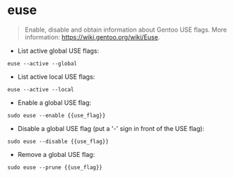 # euse

> Enable, disable and obtain information about Gentoo USE flags.
> More information: <https://wiki.gentoo.org/wiki/Euse>.

- List active global USE flags:

`euse --active --global`

- List active local USE flags:

`euse --active --local`

- Enable a global USE flag:

`sudo euse --enable {{use_flag}}`

- Disable a global USE flag (put a '-' sign in front of the USE flag):

`sudo euse --disable {{use_flag}}`

- Remove a global USE flag:

`sudo euse --prune {{use_flag}}`
